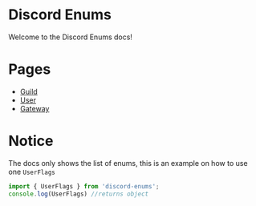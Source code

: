 # Discord Enums
Welcome to the Discord Enums docs!

# Pages
+ [Guild](Guild.md)
+ [User](User.md)
+ [Gateway](Gateway.md)

# Notice
The docs only shows the list of enums, this is an example on how to use one `UserFlags`
```ts
import { UserFlags } from 'discord-enums';
console.log(UserFlags) //returns object
```
